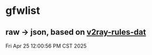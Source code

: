 # gfwlist
## raw -> json, based on [v2ray-rules-dat](https://github.com/Loyalsoldier/v2ray-rules-dat)
Fri Apr 25 12:00:56 PM CST 2025

